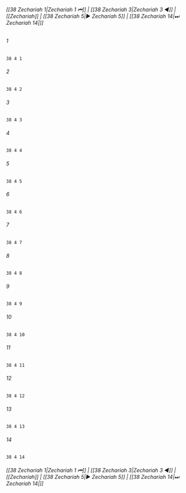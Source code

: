 
###### [[38 Zechariah 1|Zechariah 1 ⏮]] | [[38 Zechariah 3|Zechariah 3 ◀]] | [[Zechariah]] | [[38 Zechariah 5|▶ Zechariah 5]] | [[38 Zechariah 14|⏭ Zechariah 14|]]

###### 1
``` verse
38 4 1 
```
###### 2
``` verse
38 4 2 
```
###### 3
``` verse
38 4 3 
```
###### 4
``` verse
38 4 4 
```
###### 5
``` verse
38 4 5 
```
###### 6
``` verse
38 4 6 
```
###### 7
``` verse
38 4 7 
```
###### 8
``` verse
38 4 8 
```
###### 9
``` verse
38 4 9 
```
###### 10
``` verse
38 4 10 
```
###### 11
``` verse
38 4 11 
```
###### 12
``` verse
38 4 12 
```
###### 13
``` verse
38 4 13 
```
###### 14
``` verse
38 4 14 
```

###### [[38 Zechariah 1|Zechariah 1 ⏮]] | [[38 Zechariah 3|Zechariah 3 ◀]] | [[Zechariah]] | [[38 Zechariah 5|▶ Zechariah 5]] | [[38 Zechariah 14|⏭ Zechariah 14|]]

